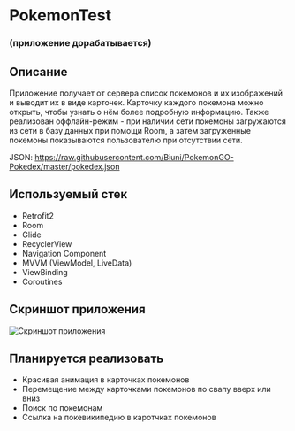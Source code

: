 # PokemonTest
### (приложение дорабатывается)
## Описание
Приложение получает от сервера список покемонов и их изображений и выводит их в виде карточек. Карточку каждого покемона можно открыть, чтобы узнать о нём более подробную информацию. Также реализован оффлайн-режим - при наличии сети покемоны загружаются из сети в базу данных при помощи Room, а затем загруженные покемоны показываются пользователю при отсутствии сети.

JSON: https://raw.githubusercontent.com/Biuni/PokemonGO-Pokedex/master/pokedex.json

## Используемый стек
*   Retrofit2
*   Room
*   Glide
*   RecyclerView
*   Navigation Component
*   MVVM (ViewModel, LiveData)
*   ViewBinding
*   Coroutines

## Скриншот приложения

![Скриншот приложения](https://sun9-60.userapi.com/impg/jA6HykbdSD5_i_2qDbLqQ3EqUgUOrhNVeek6YQ/tos8dW7Dj3I.jpg?size=303x640&quality=95&sign=78f70c3d227750a1c2cf835ed3524572&type=album)

## Планируется реализовать
*   Красивая анимация в карточках покемонов
*   Перемещение между карточками покемонов по свапу вверх или вниз
*   Поиск по покемонам
*   Ссылка на покевикипедию в каротчках покемонов
